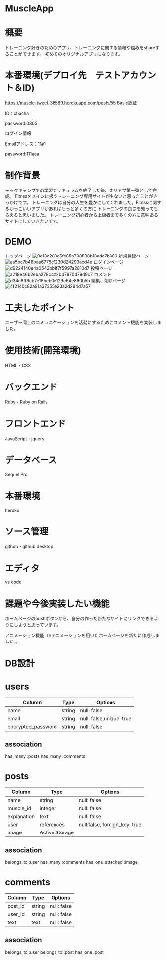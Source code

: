 # MuscleApp
# 概要
トレーニング好きのためのアプリ、トレーニングに関する情報や悩みをshareすることができます。
初めてのオリジナルアプリになります。
# 本番環境(デプロイ先　テストアカウント＆ID)
https://muscle-tweet-36589.herokuapp.com/posts/55
Basic認証

ID：chacha

password:0805

ログイン情報

Emailアドレス：1@1

password:111aaa

# 制作背景
テックキャンプでの学習カリキュラムを終了した後、オリアプ第一弾として完成。
Fitnssをメインに扱うトレーニング専用サイトが少ないと思ったことがきっかけです。
トレーニングは自分の人生を豊かにしてくれました。Fitnssに関するかっこいいアプリがあればもっと多くの方に
トレーニングの良さを知ってもらえると思いました。
トレーニング初心者から上級者まで多くの方に意味あるサイトにしていきたいです。

# DEMO
トップページ
![9a13c288c5fc85b708538b18ada7b389](https://user-images.githubusercontent.com/88130111/135392853-f47927d5-1ac7-48d7-be45-20067c6b2c0e.gif)
新規登録ページ
![aa5bc7b48baa6775c1230d24293acd4e](https://user-images.githubusercontent.com/88130111/135393109-cb77a6bd-a58b-41da-80ef-261fb0960be5.gif)
ログインページ
![d9224140e4a0542bb1f7f5997a2810d7](https://user-images.githubusercontent.com/88130111/135393287-6842e7d4-2cb5-4ed7-bc8b-347b2ba0d39d.gif)
投稿ページ
![a219e46b2eba278c422b47970d79d9c7](https://user-images.githubusercontent.com/88130111/135393468-225ef3fc-7332-4587-bb99-e56b5e96e52c.gif)
コメント
![d34c8ff6cb7e18beb0e129e64e860b5b](https://user-images.githubusercontent.com/88130111/135393594-fce46426-29cc-45a4-804c-bf8eb3e961ea.gif)
編集、削除ページ
![4f2140c82a91a37355e23a2d294d7a57](https://user-images.githubusercontent.com/88130111/135393681-6e525bb6-1336-494e-a92d-798f7a3dda10.gif)

# 工夫したポイント
ユーザー同士のコミュニケーションを活発にするためにコメント機能を実装しました。

# 使用技術(開発環境)
HTML・CSS
# バックエンド
Ruby・Ruby on Rails
# フロントエンド
JavaScript・jquery
# データベース
Sequel Pro
# 本番環境
heroku
# ソース管理
github・github desktop
# エディタ
vs code
# 課題や今後実装したい機能
ホームページのpushボタンから、自分の作った新たなサイトにリンクできるようにしようと思っています。

アニメーション機能（※アニメーションを用いたホームページを新たに作成しました。）
# DB設計
# users

|Column              |Type           |Options                 |
|--------------------|---------------|------------------------|
|name                |string         |null: false             |
|email               |string         |null: false,unique: true|
|encrypted_password  |string         |null: false             |

## association
has_many :posts
has_many :comments


# posts

|Column              |Type            |Options                         |
|--------------------|----------------|--------------------------------|
|name                 |string          |null: false                     |
|muscle_id           |integer         |null: false                     |
|explanation         |text            |null: false                     |
|user                |references      |null:false, foreign_key: true   |
|image               |Active Storage                                   |

## association
belongs_to :user
has_many :comments
has_one_attached :image

# comments
|Column              |Type            |Options                         |
|--------------------|----------------|--------------------------------|
|post_id             |string          |null: false                     |
|user_id             |string          |null: false                     |
|text                |text            |null: false                     |

## association
belongs_to :user
belongs_to :post
has_one :post

